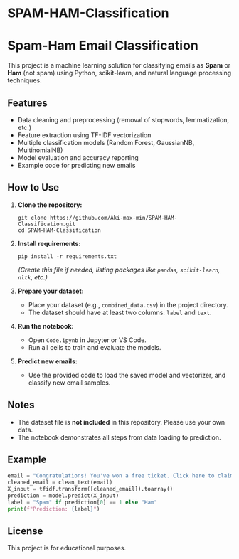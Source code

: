 # SPAM-HAM-Classification
# Spam-Ham Email Classification

This project is a machine learning solution for classifying emails as **Spam** or **Ham** (not spam) using Python, scikit-learn, and natural language processing techniques.

## Features

- Data cleaning and preprocessing (removal of stopwords, lemmatization, etc.)
- Feature extraction using TF-IDF vectorization
- Multiple classification models (Random Forest, GaussianNB, MultinomialNB)
- Model evaluation and accuracy reporting
- Example code for predicting new emails

## How to Use

1. **Clone the repository:**
   ```
   git clone https://github.com/Aki-max-min/SPAM-HAM-Classification.git
   cd SPAM-HAM-Classification
   ```

2. **Install requirements:**
   ```
   pip install -r requirements.txt
   ```
   *(Create this file if needed, listing packages like `pandas`, `scikit-learn`, `nltk`, etc.)*

3. **Prepare your dataset:**
   - Place your dataset (e.g., `combined_data.csv`) in the project directory.
   - The dataset should have at least two columns: `label` and `text`.

4. **Run the notebook:**
   - Open `Code.ipynb` in Jupyter or VS Code.
   - Run all cells to train and evaluate the models.

5. **Predict new emails:**
   - Use the provided code to load the saved model and vectorizer, and classify new email samples.

## Notes

- The dataset file is **not included** in this repository. Please use your own data.
- The notebook demonstrates all steps from data loading to prediction.

## Example

```python
email = "Congratulations! You've won a free ticket. Click here to claim."
cleaned_email = clean_text(email)
X_input = tfidf.transform([cleaned_email]).toarray()
prediction = model.predict(X_input)
label = "Spam" if prediction[0] == 1 else "Ham"
print(f"Prediction: {label}")
```

## License

This project is for educational purposes.